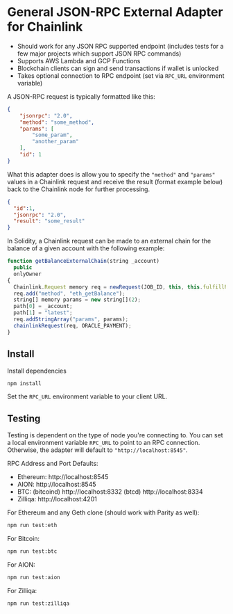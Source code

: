 # General JSON-RPC External Adapter for Chainlink

- Should work for any JSON RPC supported endpoint (includes tests for a few major projects which support JSON RPC commands)
- Supports AWS Lambda and GCP Functions
- Blockchain clients can sign and send transactions if wallet is unlocked
- Takes optional connection to RPC endpoint (set via `RPC_URL` environment variable)

A JSON-RPC request is typically formatted like this:

```JSON
{
	"jsonrpc": "2.0",
	"method": "some_method",
	"params": [
		"some_param",
		"another_param"
	],
	"id": 1
}
```

What this adapter does is allow you to specify the `"method"` and `"params"` values in a Chainlink request and receive the result (format example below) back to the Chainlink node for further processing.

```JSON
{
  "id":1,
  "jsonrpc": "2.0",
  "result": "some_result"
}
```

In Solidity, a Chainlink request can be made to an external chain for the balance of a given account with the following example:

```javascript
function getBalanceExternalChain(string _account)
  public
  onlyOwner
{
  Chainlink.Request memory req = newRequest(JOB_ID, this, this.fulfillRPCCall.selector);
  req.add("method", "eth_getBalance");
  string[] memory params = new string[](2);
  path[0] = _account;
  path[1] = "latest";
  req.addStringArray("params", params);
  chainlinkRequest(req, ORACLE_PAYMENT);
}
```

## Install

Install dependencies

```bash
npm install
```

Set the `RPC_URL` environment variable to your client URL.

## Testing

Testing is dependent on the type of node you're connecting to. You can set a local environment variable `RPC_URL` to point to an RPC connection. Otherwise, the adapter will default to `"http://localhost:8545"`.

RPC Address and Port Defaults:

- Ethereum: http://localhost:8545
- AION: http://localhost:8545
- BTC: (bitcoind) http://localhost:8332 (btcd) http://localhost:8334
- Zilliqa: http://localhost:4201

For Ethereum and any Geth clone (should work with Parity as well):

```bash
npm run test:eth
```

For Bitcoin:

```bash
npm run test:btc
```

For AION:

```bash
npm run test:aion
```

For Zilliqa:

```bash
npm run test:zilliqa
```
